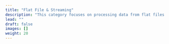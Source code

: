 ```yaml
---
title: "Flat File & Streaming"
description: "This category focuses on processing data from flat files and streaming formats such as JSON and CSV."
lead: ""
draft: false
images: []
weight: 20
---
```

